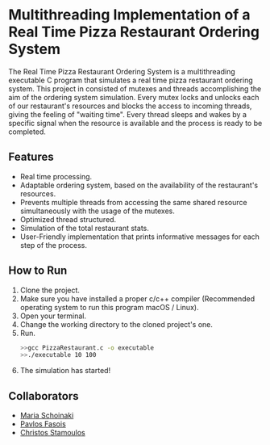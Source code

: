 # Multithreading Implementation of a Real Time Pizza Restaurant Ordering System

The Real Time Pizza Restaurant Ordering System is a multithreading executable C program that simulates a real time pizza restaurant ordering system.
This project in consisted of mutexes and threads accomplishing the aim of the ordering system simulation. Every mutex locks and unlocks each of our restaurant's resources and blocks the access to incoming threads,  giving the feeling of "waiting time". Every thread sleeps and wakes by a specific signal when the resource is available and the process is ready to be completed.

## Features
- Real time processing.
- Adaptable ordering system, based on the availability of the restaurant's resources.
- Prevents multiple threads from accessing the same shared resource simultaneously with the usage of the mutexes.
- Optimized thread structured.
- Simulation of the total restaurant stats.
- User-Friendly implementation that prints informative messages for each step of the process.

## How to Run
1. Clone the project.
2. Make sure you have installed a proper c/c++ compiler (Recommended operating system to run this program macOS / Linux).
3. Open your terminal.
4. Change the working directory to the cloned project's one.
5. Run.
   ```sh
   >>gcc PizzaRestaurant.c -o executable 
   >>./executable 10 100  
   ```
6. The simulation has started!

## Collaborators
- [Maria Schoinaki](https://github.com/MariaSchoinaki)
- [Pavlos Fasois](https://github.com/PavlosFas13)
- [Christos Stamoulos](https://github.com/ChristosStamoulos)

